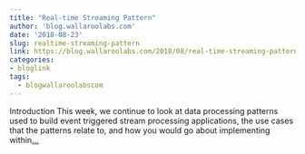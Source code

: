 ```yaml
---
title: "Real-time Streaming Pattern"
author: 'blog.wallaroolabs.com'
date: '2018-08-23'
slug: realtime-streaming-pattern
link: https://blog.wallaroolabs.com/2018/08/real-time-streaming-pattern-analyzing-trends/
categories:
- bloglink
tags:
  - blogwallaroolabscom
---
```


Introduction This week, we continue to look at data processing patterns used to build event triggered stream processing applications, the use cases that the patterns relate to, and how you would go about implementing within[... <i class="fas fa-external-link-alt"></i>](https://blog.wallaroolabs.com/2018/08/real-time-streaming-pattern-analyzing-trends/)

